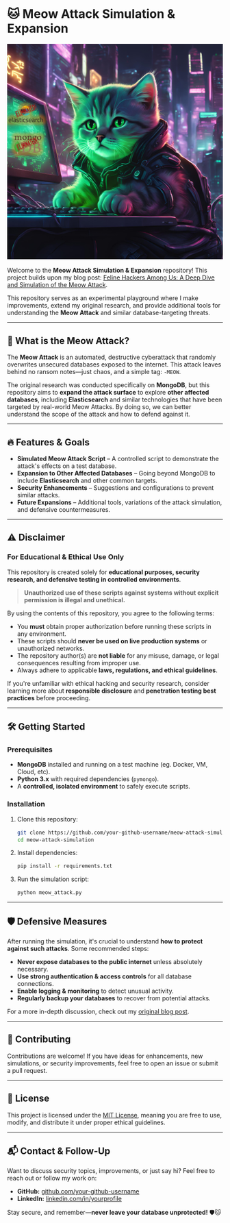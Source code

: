 # 🐱 Meow Attack Simulation & Expansion

![Meow Attack](assets/Meow_Attack_Visual.png)

Welcome to the **Meow Attack Simulation & Expansion** repository! This project builds upon my blog post: [Feline Hackers Among Us: A Deep Dive and Simulation of the Meow Attack](https://www.trustwave.com/en-us/resources/blogs/spiderlabs-blog/feline-hackers-among-us-a-deep-dive-and-simulation-of-the-meow-attack/). 

This repository serves as an experimental playground where I make improvements, extend my original research, and provide additional tools for understanding the **Meow Attack** and similar database-targeting threats.

---

## 🚀 What is the Meow Attack?
The **Meow Attack** is an automated, destructive cyberattack that randomly overwrites unsecured databases exposed to the internet. This attack leaves behind no ransom notes—just chaos, and a simple tag: `-MEOW`.

The original research was conducted specifically on **MongoDB**, but this repository aims to **expand the attack surface** to explore **other affected databases**, including **Elasticsearch** and similar technologies that have been targeted by real-world Meow Attacks. By doing so, we can better understand the scope of the attack and how to defend against it.

---

## 🔥 Features & Goals
- **Simulated Meow Attack Script** – A controlled script to demonstrate the attack's effects on a test database.
- **Expansion to Other Affected Databases** – Going beyond MongoDB to include **Elasticsearch** and other common targets.
- **Security Enhancements** – Suggestions and configurations to prevent similar attacks.
- **Future Expansions** – Additional tools, variations of the attack simulation, and defensive countermeasures.

---

## ⚠️ Disclaimer
### **For Educational & Ethical Use Only**
This repository is created solely for **educational purposes, security research, and defensive testing in controlled environments**. 

> **Unauthorized use of these scripts against systems without explicit permission is illegal and unethical.**

By using the contents of this repository, you agree to the following terms:
- You **must** obtain proper authorization before running these scripts in any environment.
- These scripts should **never be used on live production systems** or unauthorized networks.
- The repository author(s) are **not liable** for any misuse, damage, or legal consequences resulting from improper use.
- Always adhere to applicable **laws, regulations, and ethical guidelines**.

If you're unfamiliar with ethical hacking and security research, consider learning more about **responsible disclosure** and **penetration testing best practices** before proceeding.

---

## 🛠️ Getting Started
### Prerequisites
- **MongoDB** installed and running on a test machine (eg. Docker, VM, Cloud, etc).
- **Python 3.x** with required dependencies (`pymongo`).
- A **controlled, isolated environment** to safely execute scripts.

### Installation
1. Clone this repository:
   ```sh
   git clone https://github.com/your-github-username/meow-attack-simulation.git
   cd meow-attack-simulation
   ```
2. Install dependencies:
   ```sh
   pip install -r requirements.txt
   ```
3. Run the simulation script:
   ```sh
   python meow_attack.py
   ```

---

## 🛡️ Defensive Measures
After running the simulation, it's crucial to understand **how to protect against such attacks**. Some recommended steps:
- **Never expose databases to the public internet** unless absolutely necessary.
- **Use strong authentication & access controls** for all database connections.
- **Enable logging & monitoring** to detect unusual activity.
- **Regularly backup your databases** to recover from potential attacks.

For a more in-depth discussion, check out my [original blog post](https://www.trustwave.com/en-us/resources/blogs/spiderlabs-blog/feline-hackers-among-us-a-deep-dive-and-simulation-of-the-meow-attack/).

---

## 🤝 Contributing
Contributions are welcome! If you have ideas for enhancements, new simulations, or security improvements, feel free to open an issue or submit a pull request.

---

## 📜 License
This project is licensed under the [MIT License](LICENSE), meaning you are free to use, modify, and distribute it under proper ethical guidelines.

---

## 📬 Contact & Follow-Up
Want to discuss security topics, improvements, or just say hi? Feel free to reach out or follow my work on:
- **GitHub:** [github.com/your-github-username](https://github.com/karlvbiron)
- **LinkedIn:** [linkedin.com/in/yourprofile](https://www.linkedin.com/in/karlbiron/)

Stay secure, and remember—**never leave your database unprotected!** 🛡️🐱


